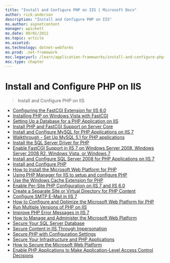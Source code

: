 ```yaml
---
title: "Install and Configure PHP on IIS | Microsoft Docs"
author: rick-anderson
description: "Install and Configure PHP on IIS"
ms.author: aspnetcontent
manager: wpickett
ms.date: 09/01/2012
ms.topic: article
ms.assetid: 
ms.technology: dotnet-webforms
ms.prod: .net-framework
msc.legacyurl: /learn/application-frameworks/install-and-configure-php-on-iis
msc.type: chapter
---
```

Install and Configure PHP on IIS
====================
> Install and Configure PHP on IIS


- [Configuring the FastCGI Extension for IIS 6.0](configuring-the-fastcgi-extension-for-iis-60.md)
- [Installing PHP on Windows Vista with FastCGI](installing-php-on-windows-vista-with-fastcgi.md)
- [Setting Up a Database for a PHP Application on IIS](setting-up-a-database-for-a-php-application-on-iis.md)
- [Install PHP and FastCGI Support on Server Core](install-php-and-fastcgi-support-on-server-core.md)
- [Install and Configure MySQL for PHP Applications on IIS 7](install-and-configure-mysql-for-php-applications-on-iis-7-and-above.md)
- [Walkthrough - Set Up MySQL 5.1 for PHP applications](walkthrough-set-up-mysql-51-for-php-applications.md)
- [Install the SQL Server Driver for PHP](install-the-sql-server-driver-for-php.md)
- [Enable FastCGI Support in IIS 7 on Windows Server 2008, Windows Server 2008 R2, Windows Vista, or Windows 7](enable-fastcgi-support-in-iis-7-on-windows-server-2008-windows-server-2008-r2-windows-vista-or-windows-7.md)
- [Install and Configure SQL Server 2008 for PHP Applications on IIS 7](install-and-configure-sql-server-2008-for-php-applications-on-iis-7-and-above.md)
- [Install and Configure PHP](install-and-configure-php.md)
- [How to Install the Microsoft Web Platform for PHP](how-to-install-the-microsoft-web-platform-for-php.md)
- [Using PHP Manager for IIS to setup and configure PHP](using-php-manager-for-iis-to-setup-and-configure-php.md)
- [Use the Windows Cache Extension for PHP](use-the-windows-cache-extension-for-php.md)
- [Enable Per-Site PHP Configuration on IIS 7 and IIS 6.0](enable-per-site-php-configuration-on-iis-60-and-iis-7-and-above.md)
- [Create a Separate Site or Virtual Directory for PHP Content](create-a-separate-site-or-virtual-directory-for-php-content.md)
- [Configure SMTP E-Mail in IIS 7](configure-smtp-e-mail-in-iis-7-and-above.md)
- [How to Configure and Optimize the Microsoft Web Platform for PHP](how-to-configure-and-optimize-the-microsoft-web-platform-for-php.md)
- [Run Multiple Versions of PHP on IIS](run-multiple-versions-of-php-on-iis.md)
- [Improve PHP Error Messages in IIS 7](improve-php-error-messages-in-iis-7-and-above.md)
- [How to Manage and Administer the Microsoft Web Platform](how-to-manage-and-administer-the-microsoft-web-platform.md)
- [Secure Your SQL Server Database](secure-your-sql-server-database.md)
- [Secure Content in IIS Through Impersonation](secure-content-in-iis-through-impersonation.md)
- [Secure PHP with Configuration Settings](secure-php-with-configuration-settings.md)
- [Secure Your Infrastructure and PHP Applications](secure-your-infrastructure-and-php-applications.md)
- [How to Secure the Microsoft Web Platform](how-to-secure-the-microsoft-web-platform.md)
- [Enable PHP Applications to Make Application-Level Access Control Decisions](enable-php-applications-to-make-application-level-access-control-decisions.md)